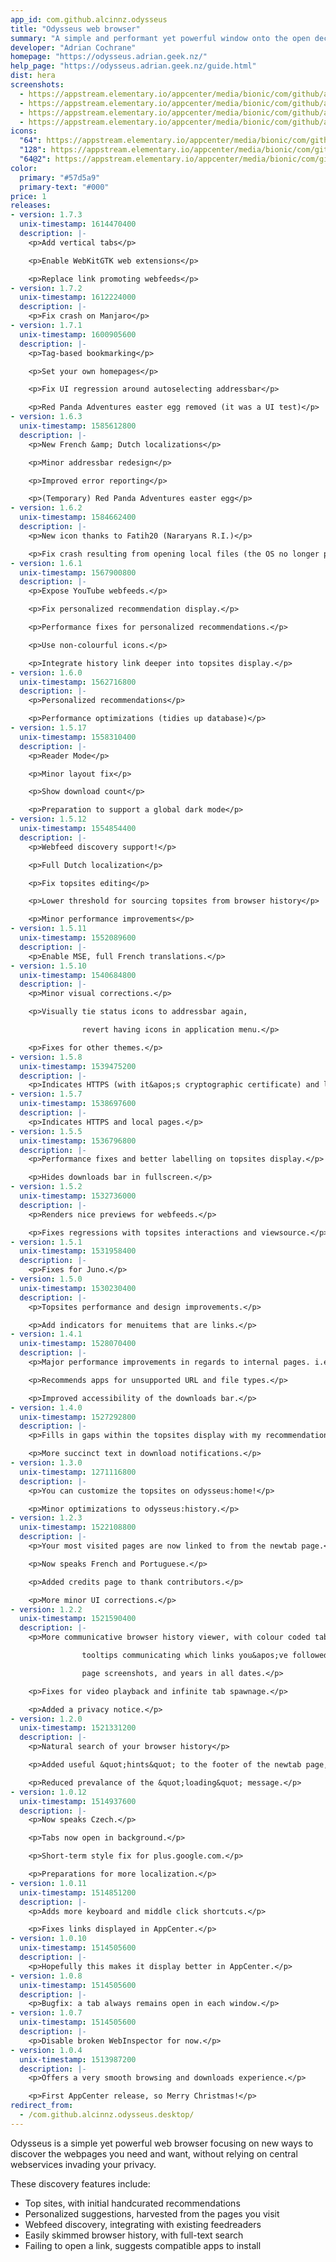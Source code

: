 ```yaml
---
app_id: com.github.alcinnz.odysseus
title: "Odysseus web browser"
summary: "A simple and performant yet powerful window onto the open decentralized web"
developer: "Adrian Cochrane"
homepage: "https://odysseus.adrian.geek.nz/"
help_page: "https://odysseus.adrian.geek.nz/guide.html"
dist: hera
screenshots:
  - https://appstream.elementary.io/appcenter/media/bionic/com/github/alcinnz.odysseus/8179D0BC65A742B3DE5D84A720FC1499/screenshots/image-1_orig.png
  - https://appstream.elementary.io/appcenter/media/bionic/com/github/alcinnz.odysseus/8179D0BC65A742B3DE5D84A720FC1499/screenshots/image-2_orig.png
  - https://appstream.elementary.io/appcenter/media/bionic/com/github/alcinnz.odysseus/8179D0BC65A742B3DE5D84A720FC1499/screenshots/image-3_orig.png
  - https://appstream.elementary.io/appcenter/media/bionic/com/github/alcinnz.odysseus/8179D0BC65A742B3DE5D84A720FC1499/screenshots/image-4_orig.png
icons:
  "64": https://appstream.elementary.io/appcenter/media/bionic/com/github/alcinnz.odysseus/8179D0BC65A742B3DE5D84A720FC1499/icons/64x64/com.github.alcinnz.odysseus_com.github.alcinnz.odysseus.png
  "128": https://appstream.elementary.io/appcenter/media/bionic/com/github/alcinnz.odysseus/8179D0BC65A742B3DE5D84A720FC1499/icons/128x128/com.github.alcinnz.odysseus_com.github.alcinnz.odysseus.png
  "64@2": https://appstream.elementary.io/appcenter/media/bionic/com/github/alcinnz.odysseus/8179D0BC65A742B3DE5D84A720FC1499/icons/64x64@2/com.github.alcinnz.odysseus_com.github.alcinnz.odysseus.png
color:
  primary: "#57d5a9"
  primary-text: "#000"
price: 1
releases:
- version: 1.7.3
  unix-timestamp: 1614470400
  description: |-
    <p>Add vertical tabs</p>

    <p>Enable WebKitGTK web extensions</p>

    <p>Replace link promoting webfeeds</p>
- version: 1.7.2
  unix-timestamp: 1612224000
  description: |-
    <p>Fix crash on Manjaro</p>
- version: 1.7.1
  unix-timestamp: 1600905600
  description: |-
    <p>Tag-based bookmarking</p>

    <p>Set your own homepages</p>

    <p>Fix UI regression around autoselecting addressbar</p>

    <p>Red Panda Adventures easter egg removed (it was a UI test)</p>
- version: 1.6.3
  unix-timestamp: 1585612800
  description: |-
    <p>New French &amp; Dutch localizations</p>

    <p>Minor addressbar redesign</p>

    <p>Improved error reporting</p>

    <p>(Temporary) Red Panda Adventures easter egg</p>
- version: 1.6.2
  unix-timestamp: 1584662400
  description: |-
    <p>New icon thanks to Fatih20 (Nararyans R.I.)</p>

    <p>Fix crash resulting from opening local files (the OS no longer provides the &quot;file://&quot;-prefix).</p>
- version: 1.6.1
  unix-timestamp: 1567900800
  description: |-
    <p>Expose YouTube webfeeds.</p>

    <p>Fix personalized recommendation display.</p>

    <p>Performance fixes for personalized recommendations.</p>

    <p>Use non-colourful icons.</p>

    <p>Integrate history link deeper into topsites display.</p>
- version: 1.6.0
  unix-timestamp: 1562716800
  description: |-
    <p>Personalized recommendations</p>

    <p>Performance optimizations (tidies up database)</p>
- version: 1.5.17
  unix-timestamp: 1558310400
  description: |-
    <p>Reader Mode</p>

    <p>Minor layout fix</p>

    <p>Show download count</p>

    <p>Preparation to support a global dark mode</p>
- version: 1.5.12
  unix-timestamp: 1554854400
  description: |-
    <p>Webfeed discovery support!</p>

    <p>Full Dutch localization</p>

    <p>Fix topsites editing</p>

    <p>Lower threshold for sourcing topsites from browser history</p>

    <p>Minor performance improvements</p>
- version: 1.5.11
  unix-timestamp: 1552089600
  description: |-
    <p>Enable MSE, full French translations.</p>
- version: 1.5.10
  unix-timestamp: 1540684800
  description: |-
    <p>Minor visual corrections.</p>

    <p>Visually tie status icons to addressbar again,

                revert having icons in application menu.</p>

    <p>Fixes for other themes.</p>
- version: 1.5.8
  unix-timestamp: 1539475200
  description: |-
    <p>Indicates HTTPS (with it&apos;s cryptographic certificate) and local pages, errors, and permissions.</p>
- version: 1.5.7
  unix-timestamp: 1538697600
  description: |-
    <p>Indicates HTTPS and local pages.</p>
- version: 1.5.5
  unix-timestamp: 1536796800
  description: |-
    <p>Performance fixes and better labelling on topsites display.</p>

    <p>Hides downloads bar in fullscreen.</p>
- version: 1.5.2
  unix-timestamp: 1532736000
  description: |-
    <p>Renders nice previews for webfeeds.</p>

    <p>Fixes regressions with topsites interactions and viewsource.</p>
- version: 1.5.1
  unix-timestamp: 1531958400
  description: |-
    <p>Fixes for Juno.</p>
- version: 1.5.0
  unix-timestamp: 1530230400
  description: |-
    <p>Topsites performance and design improvements.</p>

    <p>Add indicators for menuitems that are links.</p>
- version: 1.4.1
  unix-timestamp: 1528070400
  description: |-
    <p>Major performance improvements in regards to internal pages. i.e. stops wasting time wasting memory.</p>

    <p>Recommends apps for unsupported URL and file types.</p>

    <p>Improved accessibility of the downloads bar.</p>
- version: 1.4.0
  unix-timestamp: 1527292800
  description: |-
    <p>Fills in gaps within the topsites display with my recommendations.</p>

    <p>More succinct text in download notifications.</p>
- version: 1.3.0
  unix-timestamp: 1271116800
  description: |-
    <p>You can customize the topsites on odysseus:home!</p>

    <p>Minor optimizations to odysseus:history.</p>
- version: 1.2.3
  unix-timestamp: 1522108800
  description: |-
    <p>Your most visited pages are now linked to from the newtab page.</p>

    <p>Now speaks French and Portuguese.</p>

    <p>Added credits page to thank contributors.</p>

    <p>More minor UI corrections.</p>
- version: 1.2.2
  unix-timestamp: 1521590400
  description: |-
    <p>More communicative browser history viewer, with colour coded tabs,

                tooltips communicating which links you&apos;ve followed, favicons,

                page screenshots, and years in all dates.</p>

    <p>Fixes for video playback and infinite tab spawnage.</p>

    <p>Added a privacy notice.</p>
- version: 1.2.0
  unix-timestamp: 1521331200
  description: |-
    <p>Natural search of your browser history</p>

    <p>Added useful &quot;hints&quot; to the footer of the newtab page, which may link to a new credits page.</p>

    <p>Reduced prevalance of the &quot;loading&quot; message.</p>
- version: 1.0.12
  unix-timestamp: 1514937600
  description: |-
    <p>Now speaks Czech.</p>

    <p>Tabs now open in background.</p>

    <p>Short-term style fix for plus.google.com.</p>

    <p>Preparations for more localization.</p>
- version: 1.0.11
  unix-timestamp: 1514851200
  description: |-
    <p>Adds more keyboard and middle click shortcuts.</p>

    <p>Fixes links displayed in AppCenter.</p>
- version: 1.0.10
  unix-timestamp: 1514505600
  description: |-
    <p>Hopefully this makes it display better in AppCenter.</p>
- version: 1.0.8
  unix-timestamp: 1514505600
  description: |-
    <p>Bugfix: a tab always remains open in each window.</p>
- version: 1.0.7
  unix-timestamp: 1514505600
  description: |-
    <p>Disable broken WebInspector for now.</p>
- version: 1.0.4
  unix-timestamp: 1513987200
  description: |-
    <p>Offers a very smooth browsing and downloads experience.</p>

    <p>First AppCenter release, so Merry Christmas!</p>
redirect_from:
  - /com.github.alcinnz.odysseus.desktop/
---
```


<p>Odysseus is a simple yet powerful web browser focusing on new ways to discover the webpages you need and want, without relying on central webservices invading your privacy.</p>
<p>These discovery features include:</p>
<ul>
  <li>Top sites, with initial handcurated recommendations</li>
  <li>Personalized suggestions, harvested from the pages you visit</li>
  <li>Webfeed discovery, integrating with existing feedreaders</li>
  <li>Easily skimmed browser history, with full-text search</li>
  <li>Failing to open a link, suggests compatible apps to install</li>
</ul>
